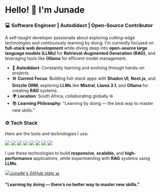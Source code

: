# Hello! 👋 I'm Junade

### 💻 Software Engineer | Autodidact | Open-Source Contributor


A self-taught developer passionate about exploring cutting-edge technologies and continuously learning by doing. I'm currently focused on **full-stack web development** while diving deep into **open-source large language models (LLMs)** for **Retrieval-Augmented Generation (RAG)**, and leveraging tools like **Ollama** for efficient model management.

- 🌱 **Autodidact**: Constantly learning and evolving through hands-on projects.
- 🛠️ **Current Focus**: Building full-stack apps with **Shadcn UI**, **Next.js**, and **Drizzle ORM**; exploring **LLMs** like **Mistral**, **Llama 3.1**, and **Ollama** for creating **RAG** systems.
- 🌍 **Location**: South Africa, collaborating globally 🌐.
- 📚 **Learning Philosophy**: "Learning by doing — the best way to master new skills."

### ⚙️ Tech Stack

Here are the tools and technologies I use:

<p align="left">
  <a href="https://ui.shadcn.com/" target="_blank"><img src="https://img.shields.io/badge/-Shadcn UI-blueviolet?style=for-the-badge&logo=shadcn&logoColor=white" /></a>
  <a href="https://nextjs.org/" target="_blank"><img src="https://img.shields.io/badge/-Next.js-black?style=for-the-badge&logo=next.js&logoColor=white" /></a>
  <a href="https://www.typescriptlang.org/" target="_blank"><img src="https://img.shields.io/badge/-TypeScript-blue?style=for-the-badge&logo=typescript&logoColor=white" /></a>
  <a href="https://tailwindcss.com/" target="_blank"><img src="https://img.shields.io/badge/-Tailwind_CSS-blue?style=for-the-badge&logo=tailwind-css&logoColor=white" /></a>
  <a href="https://orm.drizzle.team/" target="_blank"><img src="https://img.shields.io/badge/-Drizzle ORM-purple?style=for-the-badge" /></a>
  <a href="https://vercel.com/" target="_blank"><img src="https://img.shields.io/badge/-Vercel-black?style=for-the-badge&logo=vercel&logoColor=white" /></a>
  <a href="https://mistral.ai/" target="_blank"><img src="https://img.shields.io/badge/-Mistral LLM-green?style=for-the-badge" /></a>
  <a href="https://ai.facebook.com/blog/introducing-llama-3/" target="_blank"><img src="https://img.shields.io/badge/-Llama 3.1-orange?style=for-the-badge" /></a>
</p>

I use these technologies to build **responsive**, **scalable**, and **high-performance** applications, while experimenting with **RAG** systems using **LLMs**.

[![Junade's GitHub stats 📊](https://github-readme-stats.vercel.app/api?username=judasmorningstar&show_icons=true&theme=radical)](https://github.com/judasmorningstar/github-readme-stats)


**"Learning by doing — there’s no better way to master new skills."**

